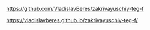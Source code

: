 https://github.com/VladislavBeres/zakrivayuschiy-teg-f

https://vladislavberes.github.io/zakrivayuschiy-teg-f/